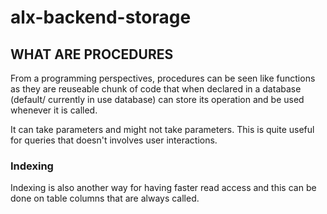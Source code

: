 # alx-backend-storage

## WHAT ARE PROCEDURES
From a programming perspectives, procedures can be seen like functions as they are reuseable chunk of code that when declared in a database (default/ currently in use database) can store its operation and be used whenever it is called.

It can take parameters and might not take parameters. This is quite useful for queries that doesn't involves user interactions.

### Indexing
Indexing is also another way for having faster read access and this can be done on table columns that are always called.
